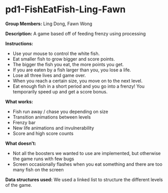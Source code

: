 pd1-FishEatFish-Ling-Fawn
=========================

**Group Members:**
Ling Dong, Fawn Wong

**Description:** 
A game based off of feeding frenzy using processing

**Instructions:**
* Use your mouse to control the white fish.
* Eat smaller fish to grow bigger and score points.
* The bigger the fish you eat, the more points you get.
* If you are eaten by a fish larger than you, you lose a life.
* Lose all three lives and game over.
* When you reach a certain size, you move on to the next level.
* Eat enough fish in a short period and you go into a frenzy! You temporarily speed up and get a score bonus.

**What works:**
* Fish run away / chase you depending on size
* Transition animations between levels
* Frenzy bar
* New life animations and invulnerability
* Score and high score counts

**What doesn't:**
* Not all the boosters we wanted to use are implemented, but otherwise the game runs with few bugs
* Screen occasionally flashes when you eat something and there are too many fish on the screen

**Data structures used:**
We used a linked list to structure the different levels of the game.

